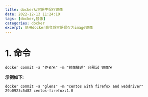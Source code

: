 ```yaml
---
title: docker从容器中保存镜像
date: 2022-12-13 11:24:10
tags: [docker,镜像]
categories: docker
excerpt: 使用docker命令将容器保存为image镜像
---
```

# 1. 命令

```shell
docker commit -a "作者名" -m "镜像描述" 容器id 镜像名
```

**示例如下:**

```shell
docker commit -a "glens" -m "centos with firefox and webdriver" 29b0923c5d82 centos-firefox:1.0
```


